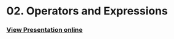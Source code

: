 # 02. Operators and Expressions
### [View Presentation online](https://rawgit.com/TelerikAcademy/SchoolAcademy/master/2015-10-Java-Fundamentals-1/03.%20Operators-and-expressions/slides/index.html)